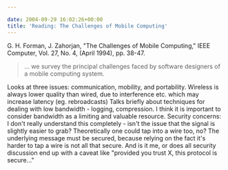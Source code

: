 ```yaml
---

date: 2004-09-29 16:02:26+00:00
title: 'Reading: The Challenges of Mobile Computing'
---
```


G. H. Forman, J. Zahorjan, "The Challenges of Mobile Computing," IEEE Computer, Vol. 27, No. 4, (April 1994), pp. 38-47.



<blockquote>... we survey the principal challenges faced by software designers of a mobile computing system.</blockquote>





Looks at three issues: communication, mobility, and portability.
Wireless is always lower quality than wired, due to interference etc. which may increase latency (eg. rebroadcasts)
Talks briefly about techniques for dealing with low bandwidth - logging, compression.  I think it is important to consider bandwidth as a limiting and valuable resource.
Security concerns: I don't really understand this completely - isn't the issue that the signal is slightly easier to grab?  Theoretically one could tap into a wire too, no?  The underlying message must be secured, because relying on the fact it's harder to tap a wire is not all that secure.  And is it me, or does all security discussion end up with a caveat like "provided you trust X, this protocol is secure..."
